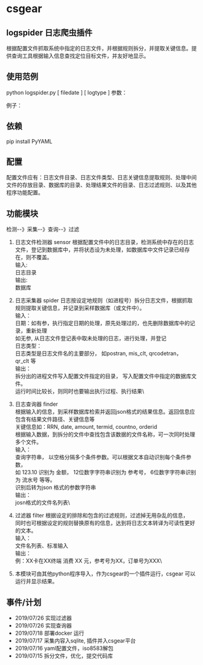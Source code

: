 # csgear

## logspider 日志爬虫插件
  根据配置文件抓取系统中指定的日志文件，并根据规则拆分，并提取关键信息。提供查询工具根据输入信息查找定位目标文件，并友好地显示。
  
## 使用范例
python logspider.py [ filedate ]  [ logtype ] 
参数：

例子：

## 依赖
pip install PyYAML

## 配置
配置文件应有：日志文件目录、日志文件类型、日志关键信息提取规则、处理中间文件的存放目录、数据库的目录、处理结果文件的目录、日志过滤规则、以及其他程序功能配置。

## 功能模块

  检测--》采集--》查询--》过滤

1. 日志文件检测器 sensor
根据配置文件中的日志目录，检测系统中存在的日志文件，登记到数据库中，并将状态设为未处理，如数据库中文件记录已经存在，则不覆盖。\
输入:\
  日志目录\
输出:\
  数据库
  
1. 日志采集器 spider
日志按设定地规则（如进程号）拆分日志文件，根据抓取规则提取关键信息，并记录到采样数据库（或文件中）。\
输入：\
    日期：如有参，执行指定日期的处理，原先处理过的，也先删除数据库中的记录，重新处理\
        如无参, 从日志文件登记表中取未处理的日志，进行处理，并登记\
    日志类型： \
       日志类型是日志文件名的主要部分， 如postran, mis_clt, qrcodetran， qr_clt  等\
  输出：\
    拆分出的进程文件写入配置文件指定的目录， 写入配置文件中指定的数据库文件。\
    运行时间比较长，则同时也要输出执行过程、执行结果\

1. 日志查询器 finder      
  根据输入的信息，到采样数据库检索并返回json格式的结果信息。返回信息应包含有结果文件路径、关键信息等\
  关键信息如：RRN, date, amount, termid, countno, orderid \
  根据输入数据，到拆分的文件中查找包含该数据的文件名称，可一次同时处理多个文件。\
输入：\
  查询字符串， 以空格分隔多个条件参数。可以根据文本自动识别每个条件参数，\
  如 123.10 识别为 金额， 12位数字字符串识别为 参考号， 6位数字字符串识别为 流水号 等等。\
  识别后转为json 格式的参数字符串\
输出：\
 josn格式的文件名列表\
1. 过滤器  filter
  根据设定的排除和包含的过滤规则，过滤掉无用杂乱的信息，\
  同时也可根据设定的规则替换原有的信息，达到将日志文本转译为可读性更好的文本。   \
输入：\
   文件名列表、标准输入 \
输出：\
   例：XX卡在XX终端 消费 XX 元，参考号为XX，订单号为XXX\
   
1. 本模块可由其他python程序导入，作为csgear的一个插件运行，csgear 可以运行并显示结果。   



## 事件/计划
* 2019/07/26 实现过滤器
* 2019/07/26 实现查询器
* 2019/07/18 部署docker 运行
* 2019/07/17 采集内容入sqlite, 插件并入csgear平台
* 2019/07/16  yaml配置文件，iso8583解包
* 2019/07/15  拆分文件，优化，提交代码库
